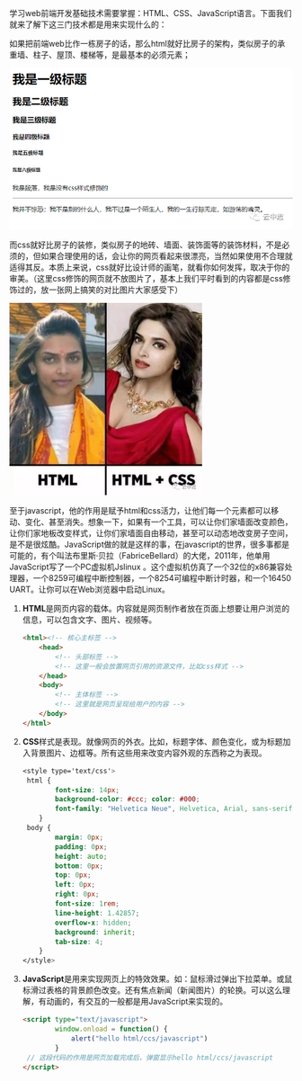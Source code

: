 学习web前端开发基础技术需要掌握：HTML、CSS、JavaScript语言。下面我们就来了解下这三门技术都是用来实现什么的：

如果把前端web比作一栋房子的话，那么html就好比房子的架构，类似房子的承重墙、柱子、屋顶、楼梯等，是最基本的必须元素；

![html_title](../images/20200123131944318_3895.png)

而css就好比房子的装修，类似房子的地砖、墙面、装饰面等的装饰材料，不是必须的，但如果合理使用的话，会让你的网页看起来很漂亮，当然如果使用不合理就适得其反。本质上来说，css就好比设计师的画笔，就看你如何发挥，取决于你的审美。（这里css修饰的网页就不放图片了，基本上我们平时看到的内容都是css修饰过的，放一张网上搞笑的对比图片大家感受下）

<img src="../images/20200123132009842_11928.png" alt="nocss" style="zoom:50%;" />

至于javascript，他的作用是赋予html和css活力，让他们每一个元素都可以移动、变化、甚至消失。想象一下，如果有一个工具，可以让你们家墙面改变颜色，让你们家地板改变样式，让你们家墙面自由移动，甚至可以动态地改变房子空间，是不是很炫酷。JavaScript做的就是这样的事，在javascript的世界，很多事都是可能的，有个叫法布里斯·贝拉（FabriceBellard）的大佬，2011年，他单用JavaScript写了一个PC虚拟机Jslinux   。这个虚拟机仿真了一个32位的x86兼容处理器，一个8259可编程中断控制器，一个8254可编程中断计时器，和一个16450 UART。让你可以在Web浏览器中启动Linux。

1. **HTML**是网页内容的载体。内容就是网页制作者放在页面上想要让用户浏览的信息，可以包含文字、图片、视频等。

   ```html
   <html><!-- 核心主标签 -->
       <head>
           <!-- 头部标签 -->
           <!-- 这里一般会放置网页引用的资源文件，比如css样式 -->
       </head>
       <body>
           <!-- 主体标签 -->
           <!-- 这里就是网页呈现给用户的内容 -->
       </body>    
   </html>
   ```

   

2. **CSS**样式是表现。就像网页的外衣。比如，标题字体、颜色变化，或为标题加入背景图片、边框等。所有这些用来改变内容外观的东西称之为表现。

   ```css
   <style type='text/css'>     
   	html { 
           font-size: 14px; 
           background-color: #ccc; color: #000; 
           font-family: "Helvetica Neue", Helvetica, Arial, sans-serif;
       }
   	body { 
           margin: 0px; 
           padding: 0px; 
           height: auto; 
           bottom: 0px; 
           top: 0px; 
           left: 0px; 
           right: 0px; 
           font-size: 1rem; 
           line-height: 1.42857; 
           overflow-x: hidden; 
           background: inherit; 
           tab-size: 4; 
       }
   </style>
   ```

   

3. **JavaScript**是用来实现网页上的特效效果。如：鼠标滑过弹出下拉菜单。或鼠标滑过表格的背景颜色改变。还有焦点新闻（新闻图片）的轮换。可以这么理解，有动画的，有交互的一般都是用JavaScript来实现的。

   ```html
   <script type="text/javascript">
           window.onload = function() {
               alert("hello html/ccs/javascript")
           }
   	// 这段代码的作用是网页加载完成后，弹窗显示hello html/ccs/javascript
   </script>
   ```

   